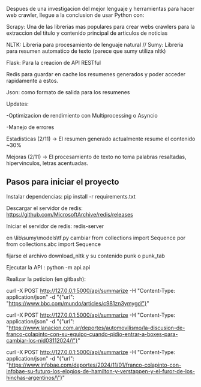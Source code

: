 Despues de una investigacion del mejor lenguaje y herramientas para hacer web crawler, llegue a la conclusion de usar Python con: 

Scrapy: Una de las librerias mas populares para crear webs crawlers para la extraccion del titulo y contenido principal de articulos de noticias 

NLTK: Libreria para procesamiento de lenguaje natural // Sumy: Libreria para resumen automatico de texto (parece que sumy utiliza nltk)

Flask: Para la creacion de API RESTful 

Redis para guardar en cache los resumenes generados y poder acceder rapidamente a estos.

Json: como formato de salida para los resumenes

Updates:

-Optimizacion de rendimiento con Multiprocessing o Asyncio

-Manejo de errores

Estadisticas (2/11) -> El resumen generado actualmente resume el contenido ~30%

Mejoras (2/11) -> El procesamiento de texto no toma palabras resaltadas, hipervinculos, letras acentuadas.

## Pasos para iniciar el proyecto

Instalar dependencias: pip install -r requirements.txt

Descargar el servidor de redis: https://github.com/MicrosoftArchive/redis/releases

Iniciar el servidor de redis: redis-server

<!-- Instalar twisted : pip install twisted==22.10.0 -->

en \lib\sumy\models\tf.py cambiar from collections import Sequence por from collections.abc import Sequence

fijarse el archivo download_nltk y su contenido punk o punk_tab


Ejecutar la API : python -m api.api

Realizar la peticion (en gitbash): 

curl -X POST http://127.0.0.1:5000/api/summarize -H "Content-Type: application/json" -d "{\"url\": \"https://www.bbc.com/mundo/articles/c981zn3ymygo\"}"

curl -X POST http://127.0.0.1:5000/api/summarize -H "Content-Type: application/json" -d "{\"url\": \"https://www.lanacion.com.ar/deportes/automovilismo/la-discusion-de-franco-colapinto-con-su-equipo-cuando-pidio-entrar-a-boxes-para-cambiar-los-nid03112024/\"}"

curl -X POST http://127.0.0.1:5000/api/summarize -H "Content-Type: application/json" -d "{\"url\": \"https://www.infobae.com/deportes/2024/11/01/franco-colapinto-con-infobae-su-futuro-los-elogios-de-hamilton-y-verstappen-y-el-furor-de-los-hinchas-argentinos/\"}"